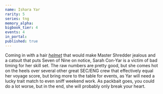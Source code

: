 ```yaml
---
name: Ishara Yar
rarity: 5
series: tng
memory_alpha:
bigbook_tier: 4
events: 4
in_portal:
published: true
---
```


Coming in with a hair [_helmet_](https://www.youtube.com/watch?v=RI0i_tL-8aU&t=51) that would make Master Shredder jealous and a catsuit that puts Seven of Nine on notice, Sarah Con-Yar is a victim of bad timing for her skill set. The raw numbers are pretty good, but she comes hot on the heels over several other great SEC/ENG crew that effectively equal her voyage score, but bring more to the table for events, as Yar will need a lucky trait match to even sniff weekend work. As packbait goes, you could do a lot worse, but in the end, she will probably only break your heart.
